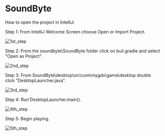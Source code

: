 # SoundByte

How to open the project in IntelliJ:

Step 1: From IntelliJ Welcome Screen choose Open or Import Project.

![1st_step](https://user-images.githubusercontent.com/93693545/140796610-50250444-9902-486f-94d7-7bc91a704ff8.JPG)

Step 2: From the soundbyte\SoundByte folder click on buil.gradle and select "Open as Project".

![2nd_step](https://user-images.githubusercontent.com/93693545/140797125-b16ef16d-9966-4fc0-aa36-cc41d1b116d3.JPG)

Step 3: From SoundByte\desktop\src\com\mygdx\game\desktop double click "DesktopLauncher.java".

![3rd_step](https://user-images.githubusercontent.com/93693545/140797896-55c00a76-f63c-4847-8bcf-e68163a8323e.JPG)

Step 4: Run'DesktopLauncher.main().

![4th_step](https://user-images.githubusercontent.com/93693545/140798201-88f58ccd-e7c3-4ea7-a84d-d00073a9ed26.png)

Step 5: Begin playing.

![5th_step](https://user-images.githubusercontent.com/93693545/140798979-94d0e7c8-acb3-41c4-8974-79b6fdec520d.png)



